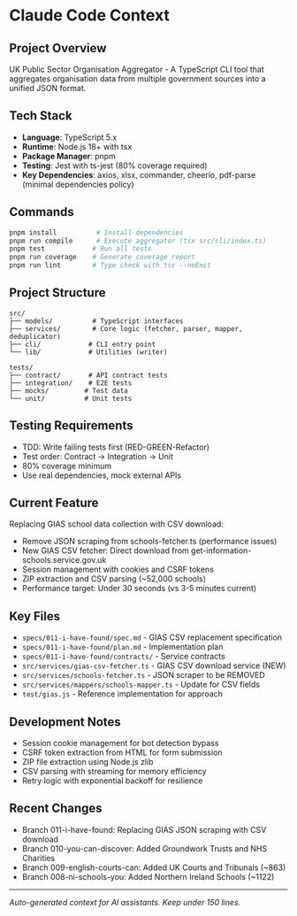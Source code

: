 # Claude Code Context

## Project Overview
UK Public Sector Organisation Aggregator - A TypeScript CLI tool that aggregates organisation data from multiple government sources into a unified JSON format.

## Tech Stack
- **Language**: TypeScript 5.x
- **Runtime**: Node.js 18+ with tsx
- **Package Manager**: pnpm
- **Testing**: Jest with ts-jest (80% coverage required)
- **Key Dependencies**: axios, xlsx, commander, cheerio, pdf-parse (minimal dependencies policy)

## Commands
```bash
pnpm install          # Install dependencies
pnpm run compile      # Execute aggregator (tsx src/cli/index.ts)
pnpm test            # Run all tests
pnpm run coverage    # Generate coverage report
pnpm run lint        # Type check with tsc --noEmit
```

## Project Structure
```text
src/
├── models/          # TypeScript interfaces
├── services/        # Core logic (fetcher, parser, mapper, deduplicator)
├── cli/            # CLI entry point
└── lib/            # Utilities (writer)

tests/
├── contract/       # API contract tests
├── integration/    # E2E tests
├── mocks/         # Test data
└── unit/          # Unit tests
```

## Testing Requirements
- TDD: Write failing tests first (RED-GREEN-Refactor)
- Test order: Contract → Integration → Unit
- 80% coverage minimum
- Use real dependencies, mock external APIs

## Current Feature
Replacing GIAS school data collection with CSV download:
- Remove JSON scraping from schools-fetcher.ts (performance issues)
- New GIAS CSV fetcher: Direct download from get-information-schools.service.gov.uk
- Session management with cookies and CSRF tokens
- ZIP extraction and CSV parsing (~52,000 schools)
- Performance target: Under 30 seconds (vs 3-5 minutes current)

## Key Files
- `specs/011-i-have-found/spec.md` - GIAS CSV replacement specification
- `specs/011-i-have-found/plan.md` - Implementation plan
- `specs/011-i-have-found/contracts/` - Service contracts
- `src/services/gias-csv-fetcher.ts` - GIAS CSV download service (NEW)
- `src/services/schools-fetcher.ts` - JSON scraper to be REMOVED
- `src/services/mappers/schools-mapper.ts` - Update for CSV fields
- `test/gias.js` - Reference implementation for approach

## Development Notes
- Session cookie management for bot detection bypass
- CSRF token extraction from HTML for form submission
- ZIP file extraction using Node.js zlib
- CSV parsing with streaming for memory efficiency
- Retry logic with exponential backoff for resilience

## Recent Changes
- Branch 011-i-have-found: Replacing GIAS JSON scraping with CSV download
- Branch 010-you-can-discover: Added Groundwork Trusts and NHS Charities
- Branch 009-english-courts-can: Added UK Courts and Tribunals (~863)
- Branch 008-ni-schools-you: Added Northern Ireland Schools (~1122)

---
*Auto-generated context for AI assistants. Keep under 150 lines.*